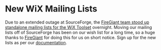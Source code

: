 # New WiX Mailing Lists

Due to an extended outage at SourceForge, the <a href="https://www.firegiant.com/blog/2015/7/21/new-wix-mailing-lists/">FireGiant team stood up standalone mailing lists for the WiX Toolset</a> overnight. Moving our mailing lists off of SourceForge has been on our wish list for a long time, so a huge thanks to <a href="https://www.firegiant.com/">FireGiant</a> for doing this for us on short notice. Sign up for the new lists as per our <a href="http://wixtoolset.org/documentation/mailinglist/">documentation</a>.

